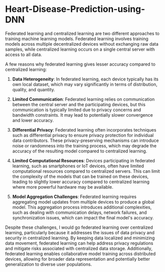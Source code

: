 # Heart-Disease-Prediction-using-DNN

Federated learning and centralized learning are two different approaches to training machine learning models. Federated learning involves training models across multiple decentralized devices without exchanging raw data samples, while centralized learning occurs on a single central server with access to all data.

A few reasons why federated learning gives lesser accuracy compared to centralized learning:

1. **Data Heterogeneity**: In federated learning, each device typically has its own local dataset, which may vary significantly in terms of distribution, quality, and quantity.

2. **Limited Communication**: Federated learning relies on communication between the central server and the participating devices, but this communication is typically limited due to privacy concerns and bandwidth constraints. It may lead to potentially slower convergence and lower accuracy.

3. **Differential Privacy**: Federated learning often incorporates techniques such as differential privacy to ensure privacy protection for individual data contributors. These privacy-preserving mechanisms can introduce noise or randomness into the training process, which may degrade the accuracy of the resulting model compared to centralized learning.

5. **Limited Computational Resources**: Devices participating in federated learning, such as smartphones or IoT devices, often have limited computational resources compared to centralized servers. This can limit the complexity of the models that can be trained on these devices, leading to slightly lower accuracy compared to centralized learning where more powerful hardware may be available.

6. **Model Aggregation Challenges**: Federated learning requires aggregating model updates from multiple devices to produce a global model. This aggregation process introduces additional complexities, such as dealing with communication delays, network failures, and synchronization issues, which can impact the final model's accuracy.

Despite these challenges, I would go federated learning over centralized learning, particularly because it addresses the issues of data privacy and security in centralized learning. By keeping data localized and minimizing data movement, federated learning can help address privacy regulations and mitigate risks associated with centralized data storage. Additionally, federated learning enables collaborative model training across distributed devices, allowing for broader data representation and potentially better generalization to diverse user populations.
